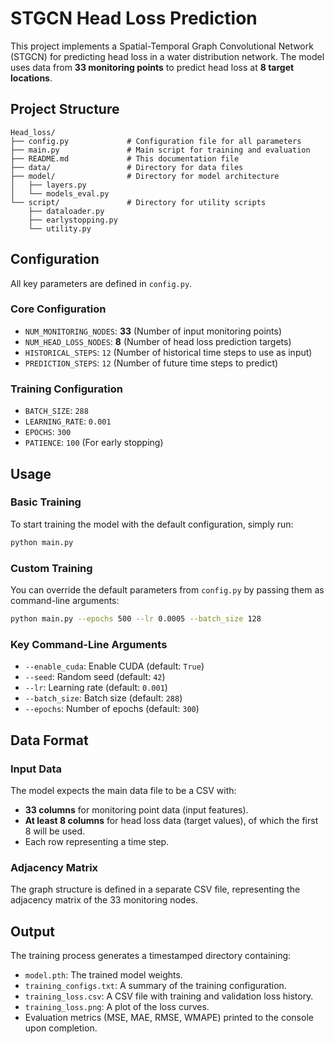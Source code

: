 # STGCN Head Loss Prediction

This project implements a Spatial-Temporal Graph Convolutional Network (STGCN) for predicting head loss in a water distribution network. The model uses data from **33 monitoring points** to predict head loss at **8 target locations**.

## Project Structure

```
Head_loss/
├── config.py             # Configuration file for all parameters
├── main.py               # Main script for training and evaluation
├── README.md             # This documentation file
├── data/                 # Directory for data files
├── model/                # Directory for model architecture
│   ├── layers.py
│   └── models_eval.py
└── script/               # Directory for utility scripts
    ├── dataloader.py
    ├── earlystopping.py
    └── utility.py
```

## Configuration

All key parameters are defined in `config.py`.

### Core Configuration
- `NUM_MONITORING_NODES`: **33** (Number of input monitoring points)
- `NUM_HEAD_LOSS_NODES`: **8** (Number of head loss prediction targets)
- `HISTORICAL_STEPS`: `12` (Number of historical time steps to use as input)
- `PREDICTION_STEPS`: `12` (Number of future time steps to predict)

### Training Configuration
- `BATCH_SIZE`: `288`
- `LEARNING_RATE`: `0.001`
- `EPOCHS`: `300`
- `PATIENCE`: `100` (For early stopping)

## Usage

### Basic Training

To start training the model with the default configuration, simply run:

```bash
python main.py
```

### Custom Training

You can override the default parameters from `config.py` by passing them as command-line arguments:

```bash
python main.py --epochs 500 --lr 0.0005 --batch_size 128
```

### Key Command-Line Arguments
- `--enable_cuda`: Enable CUDA (default: `True`)
- `--seed`: Random seed (default: `42`)
- `--lr`: Learning rate (default: `0.001`)
- `--batch_size`: Batch size (default: `288`)
- `--epochs`: Number of epochs (default: `300`)

## Data Format

### Input Data
The model expects the main data file to be a CSV with:
- **33 columns** for monitoring point data (input features).
- **At least 8 columns** for head loss data (target values), of which the first 8 will be used.
- Each row representing a time step.

### Adjacency Matrix
The graph structure is defined in a separate CSV file, representing the adjacency matrix of the 33 monitoring nodes.

## Output

The training process generates a timestamped directory containing:

- `model.pth`: The trained model weights.
- `training_configs.txt`: A summary of the training configuration.
- `training_loss.csv`: A CSV file with training and validation loss history.
- `training_loss.png`: A plot of the loss curves.
- Evaluation metrics (MSE, MAE, RMSE, WMAPE) printed to the console upon completion. 